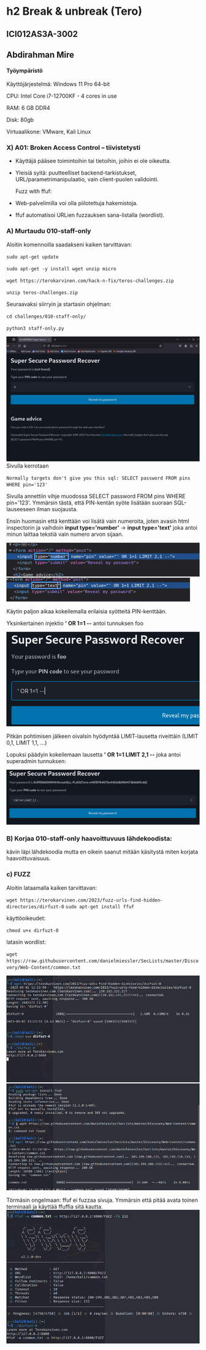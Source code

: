 # h2 Break & unbreak (Tero)
## ICI012AS3A-3002
## Abdirahman Mire

#### Työympäristö

Käyttöjärjestelmä: Windows 11 Pro 64-bit

CPU: Intel Core i7-12700KF - 4 cores in use

RAM: 6 GB DDR4

Disk: 80gb

Virtuaalikone: VMware, Kali Linux

### X) A01: Broken Access Control – tiivistetysti

- Käyttäjä pääsee toimintoihin tai tietoihin, joihin ei ole oikeutta.

- Yleisiä syitä: puutteelliset backend-tarkistukset, URL/parametrimanipulaatio, vain client-puolen validointi.

  Fuzz with ffuf:

- Web-palvelimilla voi olla piilotettuja hakemistoja.

- ffuf automatisoi URLien fuzzauksen sana-listalla (wordlist).


### A) Murtaudu 010-staff-only

Aloitin komennoilla saadakseni kaiken tarvittavan:

`sudo apt-get update`

`sudo apt-get -y install wget unzip micro`

`wget https://terokarvinen.com/hack-n-fix/teros-challenges.zip`

`unzip teros-challenges.zip`

Seuraavaksi siirryin ja startasin ohjelman:

`cd challenges/010-staff-only/`

`python3 staff-only.py`

![kuva1](/h2/kuvat/kuva1.png)
Sivulla kerrotaan 

`Normally targets don't give you this sql:
SELECT password FROM pins WHERE pin='123'`

Sivulla annettiin vihje muodossa SELECT password FROM pins WHERE pin='123'. Ymmärsin tästä, että PIN-kentän syöte lisätään suoraan SQL-lauseeseen ilman suojausta.

Ensin huomasin että kenttään voi lisätä vain numeroita, joten avasin html inspectorin ja vaihdoin **input type='number'** -> **input type='text'** joka antoi minun laittaa tekstiä vain numero arvon sijaan.

![kuva1](/h2/kuvat/kuva2.png)
![kuva1](/h2/kuvat/kuva3.png)

Käytin paljon aikaa kokeilemalla erilaisia syötteitä PIN-kenttään.

Yksinkertainen injektio **' OR 1=1 --** antoi tunnuksen foo

![kuva1](/h2/kuvat/kuva4.png)

Pitkän pohtimisen jälkeen oivalsin hyödyntää LIMIT-lausetta riveittäin (LIMIT 0,1, LIMIT 1,1, …)

Lopuksi päädyin kokeilemaan lausetta **' OR 1=1 LIMIT 2,1 --** joka antoi superadmin tunnuksen: 

![kuva1](/h2/kuvat/kuva5.png)

### B)  Korjaa 010-staff-only haavoittuvuus lähdekoodista:

kävin läpi lähdekoodia mutta en oikein saanut mitään käsitystä miten korjata haavoittuvaisuus.

### c) FUZZ

Aloitin lataamalla kaiken tarvittavan: 

`wget https://terokarvinen.com/2023/fuzz-urls-find-hidden-directories/dirfuzt-0`
`sudo apt-get install ffuf`

käyttöoikeudet:

`chmod u+x dirfuzt-0`

latasin wordlist: 

`wget https://raw.githubusercontent.com/danielmiessler/SecLists/master/Discovery/Web-Content/common.txt`

![kuva1](/h2/kuvat/kuva7.png)
![kuva1](/h2/kuvat/kuva8.png)

Törmäsin ongelmaan: ffuf ei fuzzaa sivuja. Ymmärsin että pitää avata toinen terminaali ja käyttää ffuffia sitä kautta.
![kuva1](/h2/kuvat/kuva9.png)

